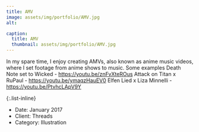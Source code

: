 ```yaml
---
title: AMV
image: assets/img/portfolio/AMV.jpg
alt:

caption:
  title: AMV
  thumbnail: assets/img/portfolio/AMV.jpg
---
```

In my spare time, I enjoy creating AMVs, also known as anime music videos, where I set footage from anime shows to music. Some examples
Death Note set to Wicked - https://youtu.be/znFvXteROus
Attack on Titan x RuPaul - https://youtu.be/ymaqzHauEV0
Elfen Lied x Liza Minnelli - https://youtu.be/PtvhcLApV9Y


{:.list-inline}
- Date: January 2017
- Client: Threads
- Category: Illustration
